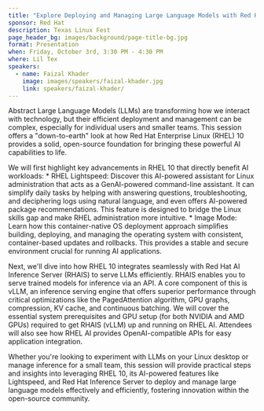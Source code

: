 ```yaml
---
title: "Explore Deploying and Managing Large Language Models with Red Hat Enterprise Linux 10 and Red Hat AI Serving"
sponsor: Red Hat
description: Texas Linux Fest
page_header_bg: images/background/page-title-bg.jpg
format: Presentation
when: Friday, October 3rd, 3:30 PM - 4:30 PM
where: Lil Tex
speakers:
  - name: Faizal Khader
    image: images/speakers/faizal-khader.jpg
    link: speakers/faizal-khader/
---
```


Abstract Large Language Models (LLMs) are transforming how we interact with
technology, but their efficient deployment and management can be complex,
especially for individual users and smaller teams.  This session offers a
"down-to-earth" look at how Red Hat Enterprise Linux (RHEL) 10 provides a
solid, open-source foundation for bringing these powerful AI capabilities to
life.

We will first highlight key advancements in RHEL 10 that directly benefit AI
workloads: * RHEL Lightspeed: Discover this AI-powered assistant for Linux
administration that acts as a GenAI-powered command-line assistant.  It can
simplify daily tasks by helping with answering questions, troubleshooting, and
deciphering logs using natural language, and even offers AI-powered package
recommendations.  This feature is designed to bridge the Linux skills gap and
make RHEL administration more intuitive. * Image Mode: Learn how this
container-native OS deployment approach simplifies building, deploying, and
managing the operating system with consistent, container-based updates and
rollbacks.  This provides a stable and secure environment crucial for running
AI applications.

Next, we'll dive into how RHEL 10 integrates seamlessly with Red Hat AI
Inference Server (RHAIS) to serve LLMs efficiently.  RHAIS enables you to serve
trained models for inference via an API.  A core component of this is vLLM, an
inference serving engine that offers superior performance through critical
optimizations like the PagedAttention algorithm, GPU graphs, compression, KV
cache, and continuous batching.  We will cover the essential system
prerequisites and GPU setup (for both NVIDIA and AMD GPUs) required to get
RHAIS (vLLM) up and running on RHEL AI.  Attendees will also see how RHEL AI
provides OpenAI-compatible APIs for easy application integration.

Whether you're looking to experiment with LLMs on your Linux desktop or manage
inference for a small team, this session will provide practical steps and
insights into leveraging RHEL 10, its AI-powered features like Lightspeed, and
Red Hat Inference Server to deploy and manage large language models effectively
and efficiently, fostering innovation within the open-source community.

